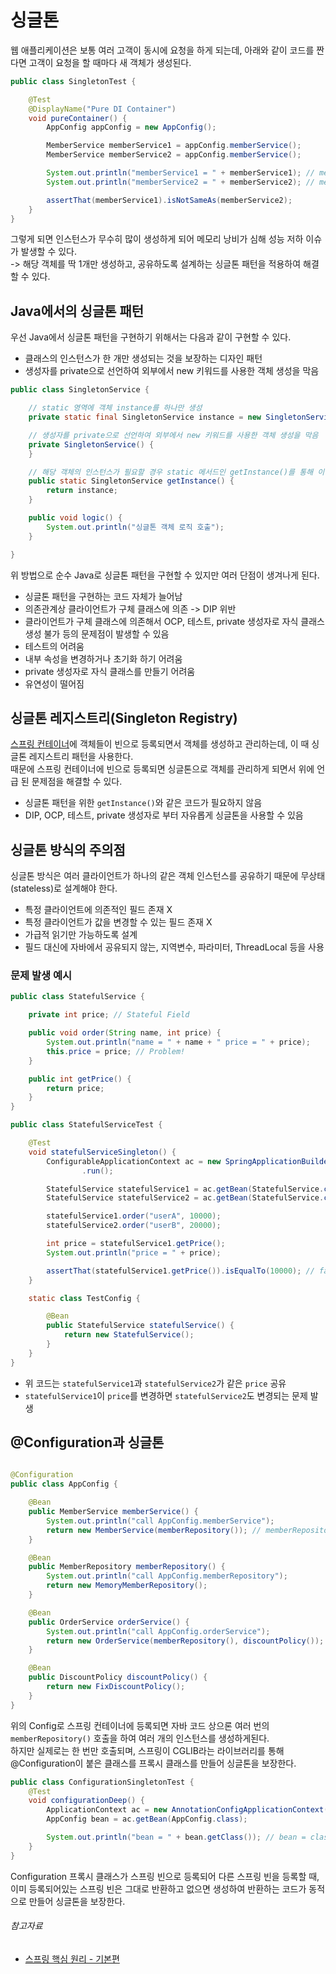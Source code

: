 # 싱글톤

웹 애플리케이션은 보통 여러 고객이 동시에 요청을 하게 되는데, 아래와 같이 코드를 짠다면 고객이 요청을 할 때마다 새 객체가 생성된다.

```java
public class SingletonTest {

    @Test
    @DisplayName("Pure DI Container")
    void pureContainer() {
        AppConfig appConfig = new AppConfig();

        MemberService memberService1 = appConfig.memberService();
        MemberService memberService2 = appConfig.memberService();

        System.out.println("memberService1 = " + memberService1); // memberService1 = study.corebasic.member.MemberServiceImpl@35fc6dc4
        System.out.println("memberService2 = " + memberService2); // memberService2 = study.corebasic.member.MemberServiceImpl@7fe8ea47

        assertThat(memberService1).isNotSameAs(memberService2);
    }
}
```

그렇게 되면 인스턴스가 무수히 많이 생성하게 되어 메모리 낭비가 심해 성능 저하 이슈가 발생할 수 있다.  
-> 해당 객체를 딱 1개만 생성하고, 공유하도록 설계하는 싱글톤 패턴을 적용하여 해결할 수 있다.

## Java에서의 싱글톤 패턴

우선 Java에서 싱글톤 패턴을 구현하기 위해서는 다음과 같이 구현할 수 있다.

- 클래스의 인스턴스가 한 개만 생성되는 것을 보장하는 디자인 패턴
- 생성자를 private으로 선언하여 외부에서 new 키워드를 사용한 객체 생성을 막음

```java
public class SingletonService {

    // static 영역에 객체 instance를 하나만 생성
    private static final SingletonService instance = new SingletonService();

    // 생성자를 private으로 선언하여 외부에서 new 키워드를 사용한 객체 생성을 막음
    private SingletonService() {
    }

    // 해당 객체의 인스턴스가 필요할 경우 static 메서드인 getInstance()를 통해 이 instance를 공유
    public static SingletonService getInstance() {
        return instance;
    }

    public void logic() {
        System.out.println("싱글톤 객체 로직 호출");
    }

}
```

위 방법으로 순수 Java로 싱글톤 패턴을 구현할 수 있지만 여러 단점이 생겨나게 된다.

- 싱글톤 패턴을 구현하는 코드 자체가 늘어남
- 의존관계상 클라이언트가 구체 클래스에 의존 -> DIP 위반
- 클라이언트가 구체 클래스에 의존해서 OCP, 테스트, private 생성자로 자식 클래스 생성 불가 등의 문제점이 발생할 수 있음
- 테스트의 어려움
- 내부 속성을 변경하거나 초기화 하기 어려움
- private 생성자로 자식 클래스를 만들기 어려움
- 유연성이 떨어짐

## 싱글톤 레지스트리(Singleton Registry)

[스프링 컨테이너](./container.md)에 객체들이 빈으로 등록되면서 객체를 생성하고 관리하는데, 이 때 싱글톤 레지스트리 패턴을 사용한다.  
때문에 스프링 컨테이너에 빈으로 등록되면 싱글톤으로 객체를 관리하게 되면서 위에 언급 된 문제점을 해결할 수 있다.

- 싱글톤 패턴을 위한 `getInstance()`와 같은 코드가 필요하지 않음
- DIP, OCP, 테스트, private 생성자로 부터 자유롭게 싱글톤을 사용할 수 있음

## 싱글톤 방식의 주의점

싱글톤 방식은 여러 클라이언트가 하나의 같은 객체 인스턴스를 공유하기 때문에 무상태(stateless)로 설계해야 한다.

- 특정 클라이언트에 의존적인 필드 존재 X
- 특정 클라이언트가 값을 변경할 수 있는 필드 존재 X
- 가급적 읽기만 가능하도록 설계
- 필드 대신에 자바에서 공유되지 않는, 지역변수, 파라미터, ThreadLocal 등을 사용

### 문제 발생 예시

```java
public class StatefulService {

    private int price; // Stateful Field

    public void order(String name, int price) {
        System.out.println("name = " + name + " price = " + price);
        this.price = price; // Problem!
    }

    public int getPrice() {
        return price;
    }
}
```

```java
public class StatefulServiceTest {

    @Test
    void statefulServiceSingleton() {
        ConfigurableApplicationContext ac = new SpringApplicationBuilder(TestConfig.class)
                .run();

        StatefulService statefulService1 = ac.getBean(StatefulService.class);
        StatefulService statefulService2 = ac.getBean(StatefulService.class);

        statefulService1.order("userA", 10000);
        statefulService2.order("userB", 20000);

        int price = statefulService1.getPrice();
        System.out.println("price = " + price);

        assertThat(statefulService1.getPrice()).isEqualTo(10000); // fail
    }

    static class TestConfig {

        @Bean
        public StatefulService statefulService() {
            return new StatefulService();
        }
    }
}
```

- 위 코드는 `statefulService1`과 `statefulService2`가 같은 `price` 공유
- `statefulService1`이 `price`를 변경하면 `statefulService2`도 변경되는 문제 발생

## @Configuration과 싱글톤

```java

@Configuration
public class AppConfig {

    @Bean
    public MemberService memberService() {
        System.out.println("call AppConfig.memberService");
        return new MemberService(memberRepository()); // memberRepository() 호출
    }

    @Bean
    public MemberRepository memberRepository() {
        System.out.println("call AppConfig.memberRepository");
        return new MemoryMemberRepository();
    }

    @Bean
    public OrderService orderService() {
        System.out.println("call AppConfig.orderService");
        return new OrderService(memberRepository(), discountPolicy()); // memberRepository() 호출
    }

    @Bean
    public DiscountPolicy discountPolicy() {
        return new FixDiscountPolicy();
    }
}
```

위의 Config로 스프링 컨테이너에 등록되면 자바 코드 상으론 여러 번의 `memberRepository()` 호출을 하여 여러 개의 인스턴스를 생성하게된다.  
하지만 실제로는 한 번만 호출되며, 스프링이 CGLIB라는 라이브러리를 통해 @Configuration이 붙은 클래스를 프록시 클래스를 만들어 싱글톤을 보장한다.

```java
public class ConfigurationSingletonTest {
    @Test
    void configurationDeep() {
        ApplicationContext ac = new AnnotationConfigApplicationContext(AppConfig.class);
        AppConfig bean = ac.getBean(AppConfig.class);

        System.out.println("bean = " + bean.getClass()); // bean = class hello.core.AppConfig$$EnhancerBySpringCGLIB$$d7f7f2a2
    }
}
```

Configuration 프록시 클래스가 스프링 빈으로 등록되어 다른 스프링 빈을 등록할 때, 이미 등록되어있는 스프링 빈은 그대로 반환하고 없으면 생성하여 반환하는 코드가 동적으로 만들어 싱글톤을 보장한다.

###### 참고자료

- [스프링 핵심 원리 - 기본편](https://www.inflearn.com/course/스프링-핵심-원리-기본편)